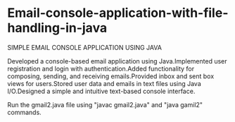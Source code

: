 # Email-console-application-with-file-handling-in-java

SIMPLE EMAIL CONSOLE APPLICATION USING JAVA

Developed a console-based email application using Java.Implemented user registration and login with authentication.Added functionality for composing, sending, and receiving emails.Provided inbox and sent box views for users.Stored user data and emails in text files using Java I/O.Designed a simple and intuitive text-based console interface.

Run the gmail2.java file using "javac gmail2.java" and "java gamil2" commands.
